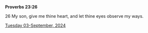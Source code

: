 **Proverbs 23:26**

26 My son, give me thine heart, and let thine eyes observe my ways.

[Tuesday 03-September, 2024](https://getbible.life/kjv/Proverbs/23/26)
